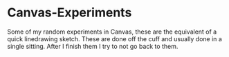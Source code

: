 # Canvas-Experiments

Some of my random experiments in Canvas, these are the equivalent of a quick linedrawing sketch. These are done off the cuff and usually done in a single sitting. After I finish them I try to not go back to them. 
